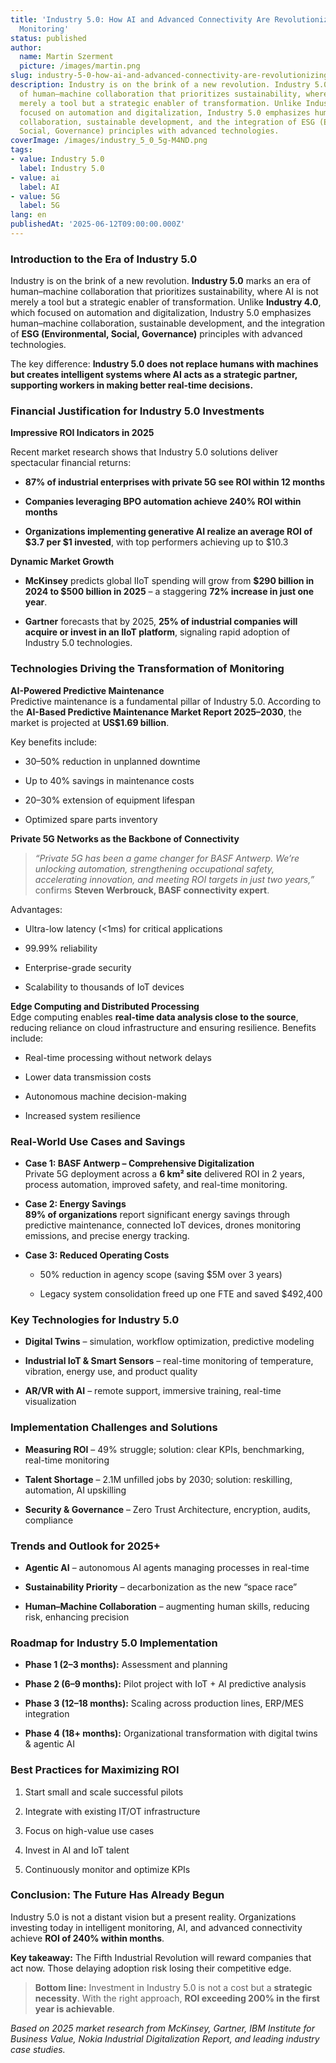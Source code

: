 ```yaml
---
title: 'Industry 5.0: How AI and Advanced Connectivity Are Revolutionizing Industrial
  Monitoring'
status: published
author:
  name: Martin Szerment
  picture: /images/martin.png
slug: industry-5-0-how-ai-and-advanced-connectivity-are-revolutionizing-industrial-monitoring
description: Industry is on the brink of a new revolution. Industry 5.0 marks an era
  of human–machine collaboration that prioritizes sustainability, where AI is not
  merely a tool but a strategic enabler of transformation. Unlike Industry 4.0, which
  focused on automation and digitalization, Industry 5.0 emphasizes human–machine
  collaboration, sustainable development, and the integration of ESG (Environmental,
  Social, Governance) principles with advanced technologies.
coverImage: /images/industry_5_0_5g-M4ND.png
tags:
- value: Industry 5.0
  label: Industry 5.0
- value: ai
  label: AI
- value: 5G
  label: 5G
lang: en
publishedAt: '2025-06-12T09:00:00.000Z'
---
```

### Introduction to the Era of Industry 5.0

Industry is on the brink of a new revolution. **Industry 5.0** marks an era of human–machine collaboration that prioritizes sustainability, where AI is not merely a tool but a strategic enabler of transformation. Unlike **Industry 4.0**, which focused on automation and digitalization, Industry 5.0 emphasizes human–machine collaboration, sustainable development, and the integration of **ESG (Environmental, Social, Governance)** principles with advanced technologies.

The key difference: **Industry 5.0 does not replace humans with machines but creates intelligent systems where AI acts as a strategic partner, supporting workers in making better real-time decisions.**

### Financial Justification for Industry 5.0 Investments

**Impressive ROI Indicators in 2025**

Recent market research shows that Industry 5.0 solutions deliver spectacular financial returns:

- **87% of industrial enterprises with private 5G see ROI within 12 months**

- **Companies leveraging BPO automation achieve 240% ROI within months**

- **Organizations implementing generative AI realize an average ROI of $3.7 per $1 invested**, with top performers achieving up to $10.3

**Dynamic Market Growth**

- **McKinsey** predicts global IIoT spending will grow from **$290 billion in 2024 to $500 billion in 2025** – a staggering **72% increase in just one year**.

- **Gartner** forecasts that by 2025, **25% of industrial companies will acquire or invest in an IIoT platform**, signaling rapid adoption of Industry 5.0 technologies.

### Technologies Driving the Transformation of Monitoring

**AI-Powered Predictive Maintenance**\
Predictive maintenance is a fundamental pillar of Industry 5.0. According to the **AI-Based Predictive Maintenance Market Report 2025–2030**, the market is projected at **US$1.69 billion**.

Key benefits include:

- 30–50% reduction in unplanned downtime

- Up to 40% savings in maintenance costs

- 20–30% extension of equipment lifespan

- Optimized spare parts inventory

**Private 5G Networks as the Backbone of Connectivity**

> *“Private 5G has been a game changer for BASF Antwerp. We’re unlocking automation, strengthening occupational safety, accelerating innovation, and meeting ROI targets in just two years,”* confirms **Steven Werbrouck, BASF connectivity expert**.

Advantages:

- Ultra-low latency (&lt;1ms) for critical applications

- 99.99% reliability

- Enterprise-grade security

- Scalability to thousands of IoT devices

**Edge Computing and Distributed Processing**\
Edge computing enables **real-time data analysis close to the source**, reducing reliance on cloud infrastructure and ensuring resilience. Benefits include:

- Real-time processing without network delays

- Lower data transmission costs

- Autonomous machine decision-making

- Increased system resilience

### Real-World Use Cases and Savings

- **Case 1: BASF Antwerp – Comprehensive Digitalization**\
  Private 5G deployment across a **6 km² site** delivered ROI in 2 years, process automation, improved safety, and real-time monitoring.

- **Case 2: Energy Savings**\
  **89% of organizations** report significant energy savings through predictive maintenance, connected IoT devices, drones monitoring emissions, and precise energy tracking.

- **Case 3: Reduced Operating Costs**

  - 50% reduction in agency scope (saving $5M over 3 years)

  - Legacy system consolidation freed up one FTE and saved $492,400

### Key Technologies for Industry 5.0

- **Digital Twins** – simulation, workflow optimization, predictive modeling

- **Industrial IoT & Smart Sensors** – real-time monitoring of temperature, vibration, energy use, and product quality

- **AR/VR with AI** – remote support, immersive training, real-time visualization

### Implementation Challenges and Solutions

- **Measuring ROI** – 49% struggle; solution: clear KPIs, benchmarking, real-time monitoring

- **Talent Shortage** – 2.1M unfilled jobs by 2030; solution: reskilling, automation, AI upskilling

- **Security & Governance** – Zero Trust Architecture, encryption, audits, compliance

### Trends and Outlook for 2025+

- **Agentic AI** – autonomous AI agents managing processes in real-time

- **Sustainability Priority** – decarbonization as the new “space race”

- **Human–Machine Collaboration** – augmenting human skills, reducing risk, enhancing precision

### Roadmap for Industry 5.0 Implementation

- **Phase 1 (2–3 months):** Assessment and planning

- **Phase 2 (6–9 months):** Pilot project with IoT + AI predictive analysis

- **Phase 3 (12–18 months):** Scaling across production lines, ERP/MES integration

- **Phase 4 (18+ months):** Organizational transformation with digital twins & agentic AI

### Best Practices for Maximizing ROI

1. Start small and scale successful pilots

2. Integrate with existing IT/OT infrastructure

3. Focus on high-value use cases

4. Invest in AI and IoT talent

5. Continuously monitor and optimize KPIs

### Conclusion: The Future Has Already Begun

Industry 5.0 is not a distant vision but a present reality. Organizations investing today in intelligent monitoring, AI, and advanced connectivity achieve **ROI of 240% within months**.

**Key takeaway:** The Fifth Industrial Revolution will reward companies that act now. Those delaying adoption risk losing their competitive edge.

> **Bottom line:** Investment in Industry 5.0 is not a cost but a **strategic necessity**. With the right approach, **ROI exceeding 200% in the first year is achievable**.

*Based on 2025 market research from McKinsey, Gartner, IBM Institute for Business Value, Nokia Industrial Digitalization Report, and leading industry case studies.*